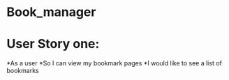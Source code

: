 # Book_manager


# User Story one:
*As a user
*So I can view my bookmark pages
*I would like to see a list of bookmarks 
